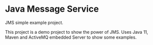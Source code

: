 # Java Message Service

JMS simple example project.

This project is a demo project to show the power of JMS.
Uses Java 11, Maven and ActiveMQ embedded Server to show some examples.
